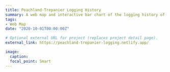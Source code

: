 ```yaml
---
title: Peachland-Trepanier Logging History
summary: A web map and interactive bar chart of the logging history of Peachland and Trepanier watersheds in British columbia. 
tags:
- Web Map
date: "2020-10-01T00:00:00Z"

# Optional external URL for project (replaces project detail page).
external_link: https://peachland-trepanier-logging.netlify.app/

image:
  caption: 
  focal_point: Smart
---
```

